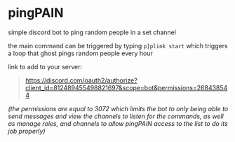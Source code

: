 # pingPAIN
simple discord bot to ping random people in a set channel

the main command can be triggered by typing `p]plink start` which
triggers a loop that ghost pings random people every hour

link to add to your server:
>https://discord.com/oauth2/authorize?client_id=812489455498821697&scope=bot&permissions=268438544

*(the permissions are equal to 3072 which limits the bot to
only being able to send messages and view the channels to
listen for the commands, as well as manage roles, and channels
to allow pingPAIN access to the list to do its job properly)*
